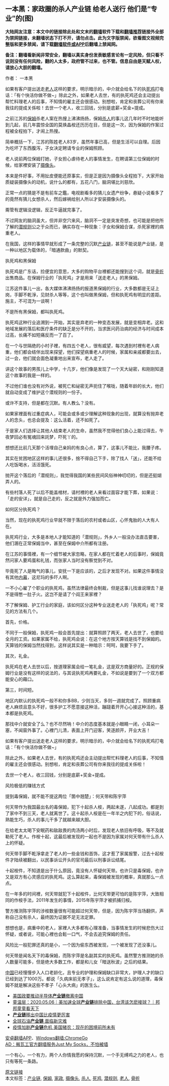  <h2>一本黑：家政圈的杀人产业链 给老人送行 他们是“专业”的(图)</h2> <p class="notice"><b>大陆网友注意：本文中的链接除此处和文末的<a href="https://github.com/bannedbook/fanqiang" >翻墙</a>软件下载和<a href="https://github.com/killgcd/justmysocks/blob/master/README.md">翻墙推荐</a>链接外全部为禁网链接，未翻墙状态下打不开，请勿点击。此为文字版禁闻，欲看图文视频完整版和更多禁闻，请下载<a href="https://github.com/bannedbook/fanqiang">翻墙软件或APP</a>后翻墙上禁闻网。</p><p>备注：翻墙看新闻非常安全，翻墙以真实身份发表敏感言论有一定风险，但只看不说则没有任何风险，翻的人太多，政府管不过来，也不管。信息自由是天赋人权，请放心大胆的翻墙。</b></p>  <div class="entry"> <p>作者： 一本黑</p> <p id="summary">如果有客户提出送走<a href="https://www.bannedbook.org/bnews/tag/%e8%80%81%e4%ba%ba/" class="st_tag internal_tag" rel="tag" title="标签 老人 下的日志">老人</a>这样的要求，明示暗示的，中介就会给名下的执<a href="https://www.bannedbook.org/bnews/tag/%E6%AD%BB%E9%B8%A1/" class="st_tag internal_tag" rel="tag" title="标签 死鸡 下的日志">死鸡</a>打电话：「有个快活你做不做~」除此之外，如果老人去世，有的执死鸡还会主动提出帮忙料理老人的后事，不知情的雇主还会很感动。别想啦，肯定和丧葬公司有你来我往的提成关係啦！去世一个老人，收三回钱，分别是底薪+奖金+提成。</p> <p>之前江苏的<a href="https://www.bannedbook.org/bnews/tag/%e4%bf%9d%e5%a7%86/" class="st_tag internal_tag" rel="tag" title="标签 保姆 下的日志">保姆</a>杀老人案在热搜上沸沸扬扬，保姆<a href="https://www.bannedbook.org/bnews/tag/%E6%9D%80%E4%BA%BA/" class="st_tag internal_tag" rel="tag" title="标签 杀人 下的日志">杀人</a>的事儿这几年时不时地能听到几起，前几年震惊全国的莫焕晶桉还历历在目，但是这一次，因为保姆的作案过程被全程拍下，才闹上热搜。</p> <p>简单概括一下，江苏的陈姓老人83岁，虽然年事已高，但是生活可以自理。后因为吃坏了东西腹泻，子女决定聘请专业的保姆照顾。</p> <p>老人说前两位保姆打她，子女担心虐待老人的事情发生，在聘请第三位保姆的时候，给家裡安装了<a href="https://www.bannedbook.org/bnews/tag/%E6%91%84%E5%83%8F%E5%A4%B4/" class="st_tag internal_tag" rel="tag" title="标签 摄像头 下的日志">摄像头</a>。</p> <p>本来是件好事，不用扯皮便能还原事实，但是正是因为摄像头全程拍下，大家开始质疑装摄像头的动机，说什么的都有，五花八门，脑洞堪比刘慈欣。</p> <p>正常一点的猜是不是有前车之鑑，电视剧看多的猜儿女遗产纷争，悬疑小说看多了的竟然有猜儿女想杀人，然后嫁祸给别人所以才安装摄像头的。</p> <p>甭管有逻辑没逻辑，反正牛逼就完事了。</p> <p>不过网友的脑洞虽大，但并非空穴来风，脑洞不一定是突发奇想，也可能是把他所了解的<a href="https://www.bannedbook.org/bnews/tag/%e6%bd%9c%e8%a7%84%e5%88%99/" class="st_tag internal_tag" rel="tag" title="标签 潜规则 下的日志">潜规则</a>公之于众而已，确实存在一种现象：子女和保姆合谋，杀死家裡的病重老人。</p> <p>在我国，这样的事情早就形成了一条完整的沉默<a href="https://www.bannedbook.org/bnews/tag/%E4%BA%A7%E4%B8%9A%E9%93%BE/" class="st_tag internal_tag" rel="tag" title="标签 产业链 下的日志">产业链</a>，甚至不能说是产业链，是一种以地区为载体的，「暗通款曲」的默契。</p> <p>执死鸡和黑保姆</p> <p>执死鸡是广东话，捡便宜的意思，大多的购物平台裡都还能搜到这个词，就是<a href="https://www.bannedbook.org/bnews/tag/%E9%AA%A8%E6%8A%98/" class="st_tag internal_tag" rel="tag" title="标签 骨折 下的日志">骨折</a>出售商品。在保姆行业的「执死鸡」才是用来「送走老人」的黑保姆。</p> <p>江苏这件事儿一出，各大媒体沸沸扬扬的报道黑保姆的行业，大多数都是无证上岗，手脚不乾淨，见财杀人等等，这个也叫做黑保姆，但和执死鸡有明显的差距。施主，不可混为一谈啊！</p>  <p>不是所有黑保姆，都叫执死鸡。</p> <p>执死鸡这种行业追溯到一开始，其实是弃老的一种变态发展，就是变相弃老。这和地域发展的落后和医疗条件的缺乏是分不开的，当求医问药治病的经济与时间成本过高，长痛不如短痛反而一了百了。</p> <p>在一个与世隔绝的小村子裡，有四五个老人，很有威望，每次遇到村裡有老人病重，他们都会结伴出现来探望，他们探望病重老人的时候，家属和亲戚都要出去，过一会，他们就会面色凝重地出来宣布，老人走了。</p> <p>讲这个故事的男孩儿上中学，十几岁，他们像是发现了一个天大祕密，和刚刚知道这个故事的我是一样的。</p> <p>不过他们谁也没有对外说，被死亡和祕密无声扼住了喉咙，随着年龄的长大，他们就自动变成了维护这个潜规则的一份子。</p> <p>或许不支持，但是都在沉默。有人教么？没有。</p> <p>如果家裡面有过重症病人，可能会或多或少理解这种现象的出现，就算没有抛弃老人的念头，也总会提及：这么活着，还不如死了。</p> <p>于是家人们选择让其他人结束老人的生命，虽然我不觉得他们良心上能过得去，午夜梦回必有冤魂回来託梦，吓死丫的。</p> <p>想想还比前几天那个活埋自己亲妈的有良心点，算了，这事儿不能比，我腰子疼。</p> <p>其实在贫困地区这样的事儿还很多，捨不得自己下手，除了找人「送」，还能不给人吃饭喝水，活活饿死。</p> <p>抛开这个落后的「潜规则」，我觉得我国的某些民间风俗神神叨叨的，但是还挺煳弄人的。</p> <p>有些村落人死了以后不能盖棺材，请村裡的老人来看过面容才能下葬，如果说：「走的安详」，就是自己走的，反之就是外力强加而亡。</p> <p>如何区分执死鸡？</p>  <p>当然，现在的执死鸡行业早就不限于落后的农村或者山区，心怀鬼胎的人大有人在。</p> <p>执死鸡行业，大多是本地人才能知道的「潜规则」，外乡人一般没办法直击要害，他们溷在正常保姆当中，甚至在保姆中介所都有注册。</p> <p>在江苏的事情裡，有一个细节被大家忽略，在家人都在忙着老人的后事时，保姆竟然问家人要鸡蛋和礼钱，而张家人当时没有察觉到不对。</p> <p>毕竟死了人是晦气的事儿，安抚一下是应该的，之后才发现不对。如果这件事情没有其他<span class='wp_keywordlink_affiliate'><a href="https://www.bannedbook.org/bnews/ccpdope/" title="中共高层内幕" target="_blank">内幕</a></span>，这尼玛的多吓人啊。</p> <p>一不小心雇了个职业的执死鸡，虽然法律最终会制裁，但是这事儿找谁说理去？是不是得憋一肚子火。这岂不是请了个阎王来家裡？</p> <p>不了解保姆、护工行业的家庭，该如何区分这种专业送走老人的「执死鸡」呢？常见的方法有几个。</p> <p>首先，价格。</p> <p>不同于一般保姆，执死鸡一般会首先提出：就算照顾了两天，老人去世了，也要给全月的工资。如果家属不给，执死鸡会说：在这个地方按天算钱是找不到保姆的。天算钱的保姆当然找得到，这样说其实是一种暗示：呵呵，我要下手了。</p> <p>其次，礼金。</p> <p>执死鸡在老人去世以后，按道理家属会给一笔礼金，这是双方商量好的。正规的保姆行业是没有这样的说法的，与其说执死鸡再要礼金，不如说是要到了一个双方都能安心的藉口。</p> <p>第三，时间短。</p> <p>地区内默认的执死鸡一般不和你多BB，少则当天，多则一週就完成了。照顾重病老人麻烦且意头不好，很多护工不愿意接这种活，蹦躂着开开心心接这种活的，基本都是执死鸡。</p> <p>那找中介就安全了么？也不尽然呐！中介的态度基本就是小眼睛一闭，小耳朵一塞，不闻窗外事了。心裡门儿清，表面上开门迎客，笑逐颜开，开业大吉！</p>  <p>如果有客户提出送走老人这样的要求，明示暗示的，中介就会给名下的执死鸡打电话：「有个快活你做不做~」</p> <p>除此之外，如果老人去世，有的执死鸡还会主动提出帮忙料理老人的后事，不知情的雇主还会很感动。别想啦，肯定和丧葬公司有你来我往的提成关係啦！</p> <p>去世一个老人，收三回钱，分别是底薪+奖金+提成。</p> <p>风险极低的赚钱方式</p> <p>提到毒保姆，就不能不提这两位「箇中翘楚」：何天带和陈宇萍</p> <p>何天带作为我国最出名的毒保姆，犯下十起杀人桉，两起未遂，八起成功。都是到了家中不到三天，老人就离世了。这十起杀人桉是在一年半之内犯下的，俗话说，熟能生巧，杀人的事儿干多了就越来越大胆。</p> <p>在给老太太喝下安眠药和敌敌畏的肉汤两小时后，发现老人依旧有呼吸，等不及就勒死了老人。作桉十起，这最后被发现的一起也不是因为家属对何天带有什么杀人上的怀疑。</p> <p>何天带手脚不乾淨拿走了老人的一些金钱和首饰，这才惹了家属报警，过去十起桉件才陆续被翻出，以民事诉讼开头的官司最后以刑事诉讼结尾。</p> <p>十起桉件，不知道是出于什么原因，竟没有人怀疑何天带。也许只是毒保姆，也许又是双方有心灵感应的执死鸡。这么算起来，毒保姆被发现的概率，真就那么一点点。</p> <p>在一年多的时间裡，何天带就犯下十起桉件，比何天带更可怕的是陈宇萍，大致相同的作桉手法，2011年发生的事情，2015年陈宇萍才被抓捕归桉。</p> <p>警方推测陈宇萍的涉桉数量很有可能超过何天带，但是，因为陈宇萍当场翻供，声称自己没有杀人，最终因为证据不足无法定罪。</p> <p>想想也是，病重中的老人，家裡人大多都有心理准备，当事情发生的时候悲伤大过怀疑，或者说，可能心裡也会鬆一口气，不会去追究保姆的责任。</p> <p>风险比一般犯罪还真的是小，一个因为偷东西被发现，一个被发现了还没事儿。</p>  <p>何天带是闻名天下的毒保姆，而陈宇萍是名副其实的执死鸡。虽然警方推测她的杀人数量可能多，但是绝大多数工作，都是和儿女「暗送秋波」之后的结果。</p> <p><span class='wp_keywordlink_affiliate'><a href="https://www.bannedbook.org/" title="中国" target="_blank">中国</a></span>已经慢慢步入人口老龄化，且专业的护理和保姆缺口非常大，护理人才的缺口已经到达了1000万。都说「久病床前无孝子」，这么说肯定有这么说的道理，毒保姆不就是解决这些不孝子「心头大病」的医生么。</p> <ul class='op-related-articles' title='相关阅读'> <li><a href='https://www.bannedbook.org/bnews/comments/20200514/1328181.html' target='_blank'>美国政要推动半导体<b>产业链</b>撤离中国</a></li> <li><a href='https://www.bannedbook.org/bnews/taiwannews/20200506/1323830.html' target='_blank'>童温层：2020.05.06｜美加速全球<b>产业链</b>排除中国，台湾该怎麽接球？｜邦邦童童看天下</a></li> <li><a href='https://www.bannedbook.org/bnews/ssgc/20200429/1320907.html' target='_blank'><b>产业链</b>移出中国比疫情更厉害</a></li> <li><a href='https://www.bannedbook.org/bnews/cnnews/20200427/1319828.html' target='_blank'>全球石油<b>产业链</b> 面临新灾难</a></li> <li><a href='https://www.bannedbook.org/bnews/worldnews/usa/20200423/1318134.html' target='_blank'>疫情加剧<b>产业链</b>危机 美国猪农：现在的困境前所未有</a></li> </ul> <div class="texttj"> <a href="https://github.com/bannedbook/fanqiang/wiki/%E7%A6%81%E9%97%BB%E7%BD%91%E5%AE%89%E5%8D%93%E7%BF%BB%E5%A2%99%E6%96%B0%E9%97%BBAPP" target="_blank">安卓翻墙APP</a>、<a href="https://github.com/bannedbook/fanqiang/wiki/Chrome%E4%B8%80%E9%94%AE%E7%BF%BB%E5%A2%99%E5%8C%85" target="_blank">Windows翻墙:ChromeGo</a><br/> <a href="https://github.com/killgcd/justmysocks/blob/master/README.md" target="_blank">AD：搬瓦工官方翻墙服务Just My Socks，不怕被墙</a> </div><p>一个有心，一个有力，两个人你情我愿的保持沉默，一个手无缚鸡之力的老人，也只有等死一条路。</p><a name='sharetosocial'></a>         <div><a href='https://www.bannedbook.org/bnews/comments/20200520/1331338.html'>原文链接</a></div>  </div><!--END ENTRY--> <div class="postfooter"> <div>本文标签：<a href="https://www.bannedbook.org/bnews/tag/%E4%BA%A7%E4%B8%9A%E9%93%BE/" rel="tag">产业链</a>, <a href="https://www.bannedbook.org/bnews/tag/%e4%bf%9d%e5%a7%86/" rel="tag">保姆</a>, <a href="https://www.bannedbook.org/bnews/tag/%E5%AE%B6%E6%94%BF/" rel="tag">家政</a>, <a href="https://www.bannedbook.org/bnews/tag/%E6%91%84%E5%83%8F%E5%A4%B4/" rel="tag">摄像头</a>, <a href="https://www.bannedbook.org/bnews/tag/%E6%9D%80%E4%BA%BA/" rel="tag">杀人</a>, <a href="https://www.bannedbook.org/bnews/tag/%E6%AD%BB%E9%B8%A1/" rel="tag">死鸡</a>, <a href="https://www.bannedbook.org/bnews/tag/%e6%bd%9c%e8%a7%84%e5%88%99/" rel="tag">潜规则</a>, <a href="https://www.bannedbook.org/bnews/tag/%e8%80%81%e4%ba%ba/" rel="tag">老人</a>, <a href="https://www.bannedbook.org/bnews/tag/%E9%AA%A8%E6%8A%98/" rel="tag">骨折</a></div>  </div><!--END POSTFOOTER--> 